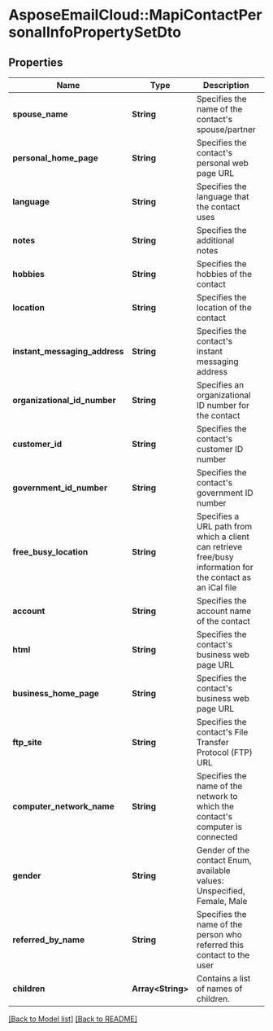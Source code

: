 # AsposeEmailCloud::MapiContactPersonalInfoPropertySetDto
## Properties
Name | Type | Description | Notes
------------ | ------------- | ------------- | -------------
**spouse_name** | **String** | Specifies the name of the contact&#39;s spouse/partner              | [optional] 
**personal_home_page** | **String** | Specifies the contact&#39;s personal web page URL              | [optional] 
**language** | **String** | Specifies the language that the contact uses              | [optional] 
**notes** | **String** | Specifies the additional notes              | [optional] 
**hobbies** | **String** | Specifies the hobbies of the contact              | [optional] 
**location** | **String** | Specifies the location of the contact              | [optional] 
**instant_messaging_address** | **String** | Specifies the contact&#39;s instant messaging address              | [optional] 
**organizational_id_number** | **String** | Specifies an organizational ID number for the contact              | [optional] 
**customer_id** | **String** | Specifies the contact&#39;s customer ID number              | [optional] 
**government_id_number** | **String** | Specifies the contact&#39;s government ID number              | [optional] 
**free_busy_location** | **String** | Specifies a URL path from which a client can retrieve free/busy information for the contact as an iCal file              | [optional] 
**account** | **String** | Specifies the account name of the contact              | [optional] 
**html** | **String** | Specifies the contact&#39;s business web page URL              | [optional] 
**business_home_page** | **String** | Specifies the contact&#39;s business web page URL              | [optional] 
**ftp_site** | **String** | Specifies the contact&#39;s File Transfer Protocol (FTP) URL              | [optional] 
**computer_network_name** | **String** | Specifies the name of the network to which the contact&#39;s computer is connected              | [optional] 
**gender** | **String** | Gender of the contact Enum, available values: Unspecified, Female, Male | 
**referred_by_name** | **String** | Specifies the name of the person who referred this contact to the user              | [optional] 
**children** | **Array&lt;String&gt;** | Contains a list of names of children.              | [optional] 



[[Back to Model list]](Models.md) [[Back to README]](README.md)


